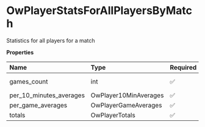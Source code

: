 # OwPlayerStatsForAllPlayersByMatch

Statistics for all players for a match

**Properties**

| Name                    | Type                  | Required | Description     |
| :---------------------- | :-------------------- | :------- | :-------------- |
| games_count             | int                   | ✅       | Number of games |
| per_10_minutes_averages | OwPlayer10MinAverages | ✅       |                 |
| per_game_averages       | OwPlayerGameAverages  | ✅       |                 |
| totals                  | OwPlayerTotals        | ✅       |                 |
